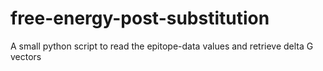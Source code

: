 # free-energy-post-substitution
A small python script to read the epitope-data values and retrieve delta G vectors


